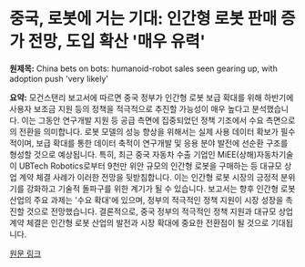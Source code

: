 # 중국, 로봇에 거는 기대: 인간형 로봇 판매 증가 전망, 도입 확산 '매우 유력'

**원제목:** China bets on bots: humanoid-robot sales seen gearing up, with adoption push 'very likely'

**요약:** 모건스탠리 보고서에 따르면 중국 정부가 인간형 로봇 보급 확대를 위해 하반기에 사용자 보조금 지원 등의 정책을 적극적으로 추진할 가능성이 매우 높다고 분석했습니다.  이는 그동안 연구개발 지원 등 공급 측면에 집중되었던 정책 기조에서 수요 측면으로의 전환을 의미합니다.  로봇 모델의 성능 향상을 위해서는 실제 사용 데이터 확보가 필수적이며, 보급 확대를 통한 데이터 축적이 연구개발 및 응용 분야 발전에 선순환 구조를 형성할 것으로 예상됩니다.  특히, 최근 중국 자동차 수출 기업인 MiEE(상해)자동차기술이 UBTech Robotics로부터 9천만 위안 규모의 인간형 로봇을 구매하는 등 대규모 상업 계약 체결 사례가 이러한 전망을 뒷받침합니다. 이는 인간형 로봇 시장의 긍정적 분위기를 강화하고 기술적 돌파구를 위한 계기가 될 수 있습니다.  보고서는 향후 인간형 로봇 산업의 주요 과제는  '수요 확대'에 있으며, 정부의 적극적인 정책 지원이 시장 성장을 촉진할 것으로 전망했습니다.  결론적으로, 중국 정부의 적극적인 정책 지원과 대규모 상업 계약 체결은 인간형 로봇 산업의 발전과 시장 확대에 중요한 전환점이 될 것으로 기대됩니다.

[원문 링크](https://www.scmp.com/economy/china-economy/article/3319103/china-bets-bots-humanoid-robot-sales-seen-gearing-adoption-push-very-likely)
